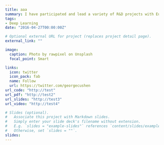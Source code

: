 ```yaml
---
title: aaa
summary: I have participated and lead a variety of R&D projects with European and national funding including BookSpace, BookTrade, Digitization of the Hellenic Cultural Content, the MINERVA project series, ATHENA, and the University of Patras Operational Programme for Education and Initial Vocational Training (ΕΠΕΑΕΚ II) as well as its extension with innovative actions for semantic annotations of learning material, intelligent search and semantic interoperability.
tags:
- Deep Learning
date: "2016-04-27T00:00:00Z"

# Optional external URL for project (replaces project detail page).
external_link: ""

image:
  caption: Photo by rawpixel on Unsplash
  focal_point: Smart

links:
  icon: twitter
  icon_pack: fab
  name: Follow
  url: https://twitter.com/georgecushen
url_code: "http://test"
url_pdf: "http://test2"
url_slides: "http://test3"
url_video: "http://test4"

# Slides (optional).
#   Associate this project with Markdown slides.
#   Simply enter your slide deck's filename without extension.
#   E.g. `slides = "example-slides"` references `content/slides/example-slides.md`.
#   Otherwise, set `slides = ""`.
slides:
---
```

